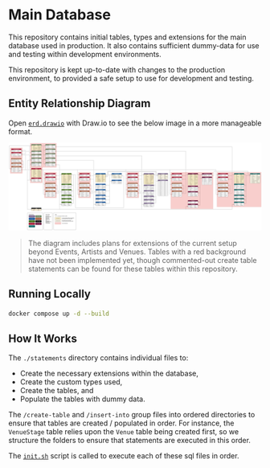 # Main Database

This repository contains initial tables, types and extensions for the main database used in production. It also contains sufficient dummy-data for use and testing within development environments.

This repository is kept up-to-date with changes to the production environment, to provided a safe setup to use for development and testing.

## Entity Relationship Diagram

Open [`erd.drawio`](./erd.drawio) with Draw.io to see the below image in a more manageable format.

![Entity Relationship Diagram](./read-me/erd.png)

> The diagram includes plans for extensions of the current setup beyond Events, Artists and Venues. Tables with a red background have not been implemented yet, though commented-out create table statements can be found for these tables within this repository.

## Running Locally

```sh
docker compose up -d --build
```

## How It Works

The `./statements` directory contains individual files to:

- Create the necessary extensions within the database,
- Create the custom types used,
- Create the tables, and
- Populate the tables with dummy data.

The `/create-table` and `/insert-into` group files into ordered directories to ensure that tables are created / populated in order. For instance, the `VenueStage` table relies upon the `Venue` table being created first, so we structure the folders to ensure that statements are executed in this order.

The [`init.sh`](./init.sh) script is called to execute each of these sql files in order.